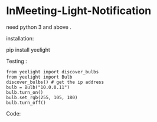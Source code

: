 # InMeeting-Light-Notification

need python 3 and above .

installation:

pip install yeelight

Testing :

```
from yeelight import discover_bulbs
from yeelight import Bulb
discover_bulbs() # get the ip address
bulb = Bulb("10.0.0.11")
bulb.turn_on()
bulb.set_rgb(255, 105, 180)
bulb.turn_off()
```
Code:
